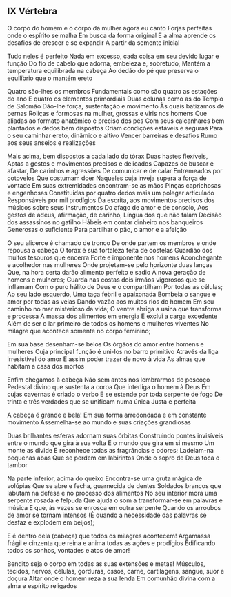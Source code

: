## IX Vértebra

O corpo do homem e o corpo da mulher agora eu canto
Forjas perfeitas onde o espírito se malha
Em busca da forma original
E a alma aprende os desafios de crescer e se expandir
A partir da semente inicial

Tudo neles é perfeito
Nada em excesso, cada coisa em seu devido lugar e função
Do fio de cabelo que adorna, embeleza e, sobretudo,
Mantém a temperatura equilibrada na cabeça
Ao dedão do pé que preserva o equilíbrio que o mantém ereto

Quatro são-lhes os membros
Fundamentais como são quatro as estações do ano
E quatro os elementos primordiais
Duas colunas como as do Templo de Salomão
Dão-lhe força, sustentação e movimento
Às quais batizamos de pernas
Roliças e formosas na mulher, grossas e viris nos homens
Que aliadas ao formato anatômico e preciso dos pés
Com seus calcanhares bem plantados e dedos bem dispostos
Criam condições estáveis e seguras
Para o seu caminhar ereto, dinâmico e altivo
Vencer barreiras e desafios
Rumo aos seus anseios e realizações

Mais acima, bem dispostos a cada lado do tórax
Duas hastes flexíveis,
Aptas a gestos e movimentos precisos e delicados
Capazes de buscar e afastar,
De carinhos e agressões
De comunicar e de calar
Entremeados por cotovelos
Que costumam doer
Naqueles cuja inveja supera a força de vontade
Em suas extremidades encontram-se as mãos
Pinças caprichosas e engenhosas
Constituídas por quatro dedos mais um polegar articulado
Responsáveis por mil prodígios
Da escrita, aos movimentos precisos dos músicos sobre seus instrumentos
Do afago de amor e de consolo,
Aos gestos de adeus, afirmação, de carinho,
Língua dos que não falam
Decisão dos assassinos no gatilho
Hábeis em contar dinheiro nos banqueiros
Generosas o suficiente
Para partilhar o pão, o amor e a afeição

O seu alicerce é chamado de tronco
De onde partem os membros e onde repousa a cabeça
O tórax é sua fortaleza feita de costelas
Guardião dos muitos tesouros que encerra
Forte e imponente nos homens
Aconchegante e acolhedor nas mulheres
Onde projetam-se pelo horizonte duas lanças
Que, na hora certa darão alimento perfeito e sadio
À nova geração de homens e mulheres;
Guarda nas costas dois irmãos vigorosos que se inflamam
Com o puro hálito de Deus e o compartilham
Por todas as células;
Ao seu lado esquerdo,
Uma taça febril e apaixonada
Bombeia o sangue e amor por todas as veias
Dando vazão aos muitos rios do homem
Em seu caminho no mar misterioso da vida;
O ventre abriga a usina que transforma e processa
A massa dos alimentos em energia
E exclui a carga excedente
Além de ser o lar primeiro de todos os homens e mulheres viventes
No milagre que acontece somente no corpo feminino;

Em sua base desenham-se belos
Os órgãos do amor entre homens e mulheres
Cuja principal função é uni-los no barro primitivo
Através da liga irresistível do amor
E assim poder trazer de novo à vida
As almas que habitam a casa dos mortos

Enfim chegamos à cabeça
Não sem antes nos lembrarmos do pescoço
Pedestal divino que sustenta a coroa
Que interliga o homem à Deus
Em cujas cavernas é criado o verbo
E se estende por toda serpente de fogo
De trinta e três verdades que se unificam numa única
Justa e perfeita

A cabeça é grande e bela!
Em sua forma arredondada e em constante movimento
Assemelha-se ao mundo e suas criações grandiosas

Duas brilhantes esferas adornam suas órbitas
Construindo pontes invisíveis entre o mundo que gira à sua volta
E o mundo que gira em si mesmo
Um monte as divide
E reconhece todas as fragrâncias e odores;
Ladeiam-na pequenas abas
Que se perdem em labirintos
Onde o sopro de Deus toca o tambor

Na parte inferior, acima do queixo
Encontra-se uma gruta mágica de volúpias
Que se abre e fecha, guarnecida de dentes
Soldados brancos que labutam na defesa e no processo dos alimentos
No seu interior mora uma serpente rosada e felpuda
Que ajuda o som a transformar-se em palavras e música
E que, às vezes se enrosca em outra serpente
Quando os arroubos de amor se tornam intensos
(É quando a necessidade das palavras se desfaz e explodem em beijos);

E é dentro dela (cabeça) que todos os milagres acontecem!
Argamassa frágil e cinzenta que reina e anima todas as ações e prodígios
Edificando todos os sonhos, vontades e atos de amor!

Bendito seja o corpo em todas as suas extensões e metas!
Músculos, tecidos, nervos, células, gorduras, ossos, carne, cartilagens,
sangue, suor e doçura
Altar onde o homem reza a sua lenda
Em comunhão divina com a alma e espírito religados